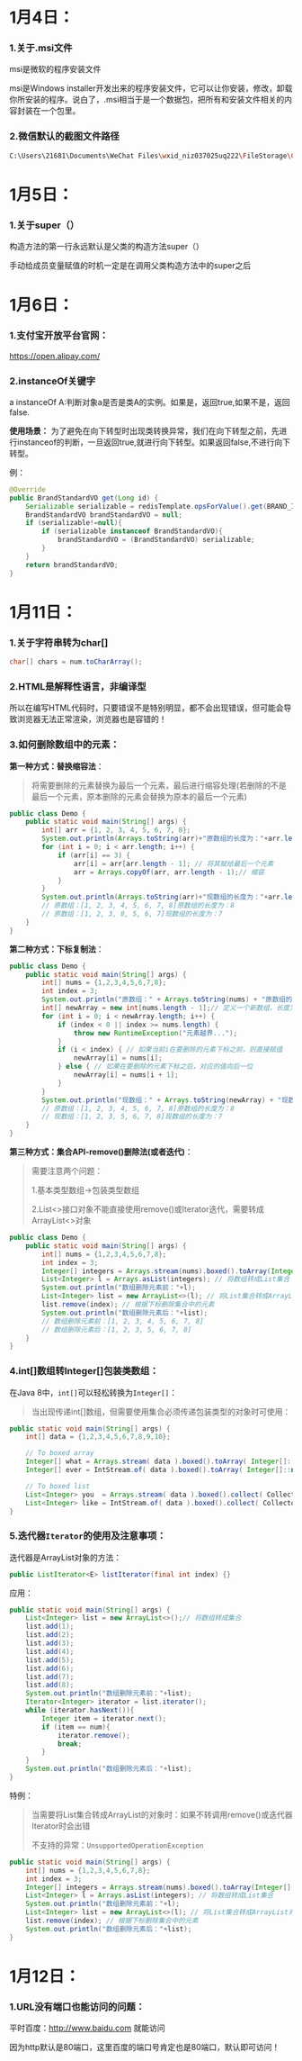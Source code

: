 # 1月4日：

### 1.关于.msi文件

msi是微软的程序安装文件

msi是Windows installer开发出来的程序安装文件，它可以让你安装，修改，卸载你所安装的程序。说白了，.msi相当于是一个数据包，把所有和安装文件相关的内容封装在一个包里。

### 2.微信默认的截图文件路径

```sh
C:\Users\21681\Documents\WeChat Files\wxid_niz037025uq222\FileStorage\Cache
```

# 1月5日：

### 1.关于super（）

构造方法的第一行永远默认是父类的构造方法super（）

手动给成员变量赋值的时机一定是在调用父类构造方法中的super之后

# 1月6日：

### 1.支付宝开放平台官网：

https://open.alipay.com/

### 2.instanceOf关键字

a instanceOf A:判断对象a是否是类A的实例。如果是，返回true,如果不是，返回false.

**使用场景：**
为了避免在向下转型时出现类转换异常，我们在向下转型之前，先进行instanceof的判断，一旦返回true,就进行向下转型。如果返回false,不进行向下转型。

例：

```java
@Override
public BrandStandardVO get(Long id) {
    Serializable serializable = redisTemplate.opsForValue().get(BRAND_ITEM_KEY_PREFIX+id);
    BrandStandardVO brandStandardVO = null;
    if (serializable!=null){
        if (serializable instanceof BrandStandardVO){
            brandStandardVO = (BrandStandardVO) serializable;
        }
    }
    return brandStandardVO;
}
```

# 1月11日：

### 1.关于字符串转为char[]

```java
char[] chars = num.toCharArray();
```

### 2.HTML是解释性语言，非编译型

所以在编写HTML代码时，只要错误不是特别明显，都不会出现错误，但可能会导致浏览器无法正常渲染，浏览器也是容错的！

### 3.如何删除数组中的元素：

**第一种方式：替换缩容法**：

> 将需要删除的元素替换为最后一个元素，最后进行缩容处理(若删除的不是最后一个元素，原本删除的元素会替换为原本的最后一个元素)

```java
public class Demo {
    public static void main(String[] args) {
        int[] arr = {1, 2, 3, 4, 5, 6, 7, 8};
        System.out.println(Arrays.toString(arr)+"原数组的长度为："+arr.length);
        for (int i = 0; i < arr.length; i++) {
            if (arr[i] == 3) {
                arr[i] = arr[arr.length - 1]; // 将其赋给最后一个元素
                arr = Arrays.copyOf(arr, arr.length - 1);// 缩容
            }
        }
        System.out.println(Arrays.toString(arr)+"现数组的长度为："+arr.length);
        // 原数组：[1, 2, 3, 4, 5, 6, 7, 8]原数组的长度为：8
        // 原数组：[1, 2, 3, 8, 5, 6, 7]现数组的长度为：7
    }
}
```

**第二种方式：下标复制法**：

```java
public class Demo {
    public static void main(String[] args) {
        int[] nums = {1,2,3,4,5,6,7,8};
        int index = 3;
        System.out.println("原数组：" + Arrays.toString(nums) + "原数组的长度为：" + nums.length);
        int[] newArray = new int[nums.length - 1];// 定义一个新数组，长度为删除后的数组
        for (int i = 0; i < newArray.length; i++) {
            if (index < 0 || index >= nums.length) {
                throw new RuntimeException("元素越界...");
            }
            if (i < index) { // 如果当前i在要删除的元素下标之前，则直接赋值
                newArray[i] = nums[i];
            } else { // 如果在要删除的元素下标之后，对应的值向后一位
                newArray[i] = nums[i + 1];
            }
        }
        System.out.println("现数组：" + Arrays.toString(newArray) + "现数组的长度为：" + newArray.length);
        // 原数组：[1, 2, 3, 4, 5, 6, 7, 8]原数组的长度为：8
        // 现数组：[1, 2, 3, 5, 6, 7, 8]现数组的长度为：7
    }
}
```

**第三种方式：集合API-remove()删除法(或者迭代)**：

> 需要注意两个问题：
>
> 1.基本类型数组->包装类型数组
>
> 2.List<>接口对象不能直接使用remove()或Iterator迭代，需要转成ArrayList<>对象

```java
public class Demo {
    public static void main(String[] args) {
        int[] nums = {1,2,3,4,5,6,7,8};
        int index = 3;
        Integer[] integers = Arrays.stream(nums).boxed().toArray(Integer[]::new);// 先将int[]转换成Integer[]
        List<Integer> l = Arrays.asList(integers); // 将数组转成List集合
        System.out.println("数组删除元素前："+l);
        List<Integer> list = new ArrayList<>(l); // 将List集合转成ArrayList对象，并向上造型
        list.remove(index); // 根据下标删除集合中的元素
        System.out.println("数组删除元素后："+list);
        // 数组删除元素前：[1, 2, 3, 4, 5, 6, 7, 8]
        // 数组删除元素后：[1, 2, 3, 5, 6, 7, 8]
    }
}
```

### 4.int[]数组转Integer[]包装类数组：

在Java 8中，`int[]`可以轻松转换为`Integer[]`：

> 当出现传递int[]数组，但需要使用集合必须传递包装类型的对象时可使用：

```java
public static void main(String[] args) {
    int[] data = {1,2,3,4,5,6,7,8,9,10};

    // To boxed array
    Integer[] what = Arrays.stream( data ).boxed().toArray( Integer[]::new );
    Integer[] ever = IntStream.of( data ).boxed().toArray( Integer[]::new );

    // To boxed list
    List<Integer> you  = Arrays.stream( data ).boxed().collect( Collectors.toList() );
    List<Integer> like = IntStream.of( data ).boxed().collect( Collectors.toList() );
}
```

### 5.迭代器`Iterator`的使用及注意事项：

迭代器是ArrayList对象的方法：

```java
public ListIterator<E> listIterator(final int index) {}
```

应用：

```java
public static void main(String[] args) {
    List<Integer> list = new ArrayList<>();// 将数组转成集合
    list.add(1);
    list.add(2);
    list.add(3);
    list.add(4);
    list.add(5);
    list.add(6);
    list.add(7);
    list.add(8);
    System.out.println("数组删除元素前："+list);
    Iterator<Integer> iterator = list.iterator();
    while (iterator.hasNext()){
        Integer item = iterator.next();
        if (item == num){
            iterator.remove();
            break;
        }
    }
    System.out.println("数组删除元素后："+list);
}
```

特例：

> 当需要将List集合转成ArrayList的对象时：如果不转调用remove()或迭代器Iterator时会出错
>
> 不支持的异常：`UnsupportedOperationException`

```java
public static void main(String[] args) {
    int[] nums = {1,2,3,4,5,6,7,8};
    int index = 3;
    Integer[] integers = Arrays.stream(nums).boxed().toArray(Integer[]::new);// 先将int[]转换成Integer[]
    List<Integer> l = Arrays.asList(integers); // 将数组转成List集合
    System.out.println("数组删除元素前："+l);
    List<Integer> list = new ArrayList<>(l); // 将List集合转成ArrayList对象，并向上造型
    list.remove(index); // 根据下标删除集合中的元素
    System.out.println("数组删除元素后："+list);
}
```

# 1月12日：

### 1.URL没有端口也能访问的问题：

平时百度：http://www.baidu.com 就能访问

因为http默认是80端口，这里百度的端口号肯定也是80端口，默认即可访问！
